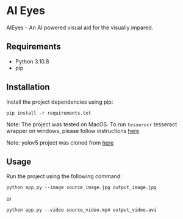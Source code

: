# AI Eyes

AIEyes - An AI powered visual aid for the visually impared.

## Requirements

- Python 3.10.8
- pip

## Installation

Install the project dependencies using pip:

`pip install -r requirements.txt`

Note: The project was tested on MacOS. To run `tesserocr` tesseract wrapper on windows, please follow instructions [here](https://github.com/sirfz/tesserocr)

Note: yolov5 project was cloned from [here](https://github.com/ultralytics/yolov5)

## Usage

Run the project using the following command:

`python app.py --image source_image.jpg output_image.jpg`

or

`python app.py --video source_video.mp4 output_video.avi`

 